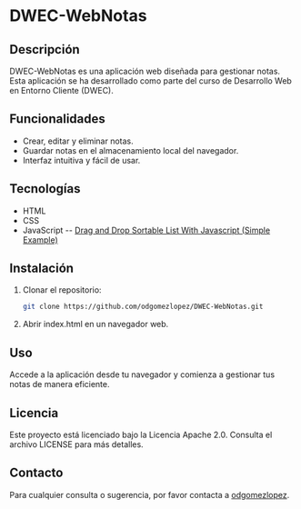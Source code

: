 # DWEC-WebNotas

## Descripción

DWEC-WebNotas es una aplicación web diseñada para gestionar notas. Esta aplicación se ha desarrollado como parte del curso de Desarrollo Web en Entorno Cliente (DWEC).

## Funcionalidades

- Crear, editar y eliminar notas.
- Guardar notas en el almacenamiento local del navegador.
- Interfaz intuitiva y fácil de usar.

## Tecnologías

- HTML
- CSS
- JavaScript
-- [Drag and Drop Sortable List With Javascript (Simple Example)](https://code-boxx.com/drag-drop-sortable-list-javascript/#sec-list)

## Instalación

1. Clonar el repositorio:
   ```bash
   git clone https://github.com/odgomezlopez/DWEC-WebNotas.git
2. Abrir index.html en un navegador web.

## Uso

Accede a la aplicación desde tu navegador y comienza a gestionar tus notas de manera eficiente.

## Licencia

Este proyecto está licenciado bajo la Licencia Apache 2.0. Consulta el archivo LICENSE para más detalles.

## Contacto

Para cualquier consulta o sugerencia, por favor contacta a [odgomezlopez](https://github.com/odgomezlopez).
